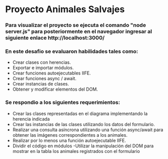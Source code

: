 # Proyecto Animales Salvajes
### Para visualizar el proyecto se ejecuta el comando "node server.js" para posteriormente en el navegador ingresar al siguiente enlace http://localhost:3000/

### En este desafio se evaluaron habilidades tales como:

- Crear clases con herencias.
- Exportar e importar módulos.
- Crear funciones autoejecutables IIFE.
- Crear funciones async / await.
- Crear instancias de clases.
- Obtener y modificar elementos del DOM.

### Se respondio a los siguientes requerimientos:

- Crear las clases representadas en el diagrama implementando la herencia indicada
- Crear las instancias de las clases utilizando los datos del formulario.
- Realizar una consulta asíncrona utilizando una función async/await para obtener las   imágenes correspondientes a los animales.
- Realizar por lo menos una función autoejecutable IIFE.
- Dividir el código en módulos
-Utilizar la manipulación del DOM para mostrar en la tabla los animales registrados
con el formulario